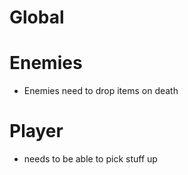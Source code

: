 # Global

# Enemies

* Enemies need to drop items on death

# Player

* needs to be able to pick stuff up

